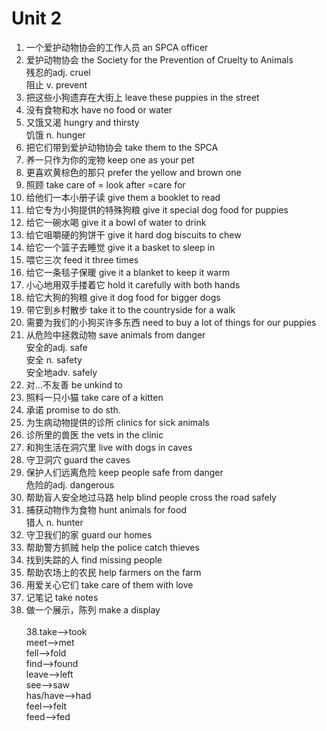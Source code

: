 # Unit 2
1.	一个爱护动物协会的工作人员 an SPCA officer<br/>
2.	爱护动物协会               the Society for the Prevention of Cruelty to Animals<br/>
残忍的adj.                 cruel<br/>
阻止 v.                    prevent<br/>
3.	把这些小狗遗弃在大街上     leave these puppies in the street<br/>
4.	没有食物和水               have no food or water<br/>
5.	又饿又渴                   hungry and thirsty<br/>
    饥饿 n.                    hunger<br/>
6.	把它们带到爱护动物协会     take them to the SPCA<br/>
7.	养一只作为你的宠物         keep one as your pet<br/>
8.  更喜欢黄棕色的那只         prefer the yellow and brown one<br/>
9.  照顾                       take care of = look after =care for<br/>
10.	给他们一本小册子读         give them a booklet to read <br/>
11.	给它专为小狗提供的特殊狗粮 give it special dog food for puppies<br/>
12.	给它一碗水喝               give it a bowl of water to drink<br/>
13.	给它咀嚼硬的狗饼干         give it hard dog biscuits to chew<br/>
14.	给它一个篮子去睡觉         give it a basket to sleep in <br/>
15.	喂它三次                   feed it three times<br/>
16.	给它一条毯子保暖           give it a blanket to keep it warm<br/>
17.	小心地用双手搂着它         hold it carefully with both hands<br/>
18. 给它大狗的狗粮             give it dog food for bigger dogs<br/>
18.	带它到乡村散步             take it to the countryside for a walk<br/>
19.	需要为我们的小狗买许多东西 need to buy a lot of things for our puppies<br/>
20.	从危险中拯救动物           save animals from danger<br/>
安全的adj.                 safe<br/>
安全 n.                    safety<br/>
安全地adv.                 safely<br/>
21.	对…不友善                 be unkind to<br/>
22.	照料一只小猫               take care of a kitten<br/>
23.	承诺                       promise to do sth.<br/>
24.	为生病动物提供的诊所       clinics for sick animals<br/>
25.	诊所里的兽医               the vets in the clinic<br/>
26.	和狗生活在洞穴里           live with dogs in caves<br/>
27.	守卫洞穴                   guard the caves<br/>
28.	保护人们远离危险           keep people safe from danger<br/>
    危险的adj.                 dangerous <br/>
29.	帮助盲人安全地过马路       help blind people cross the road safely<br/>
30.	捕获动物作为食物           hunt animals for food<br/>
    猎人 n.                    hunter<br/>
31.	守卫我们的家               guard our homes<br/>
32.	帮助警方抓贼               help the police catch thieves<br/>
33.	找到失踪的人               find missing people<br/>
34.	帮助农场上的农民           help farmers on the farm<br/>
35. 用爱关心它们               take care of them with love<br/>
36. 记笔记                     take notes<br/>
37. 做一个展示，陈列           make a display<br/>            
38.take-->took<br/>
meet-->met<br/>
fell-->fold<br/>
find-->found<br/>
leave-->left<br/>
see-->saw<br/>
has/have-->had<br/>
feel-->felt<br/>
feed-->fed<br/>
 

